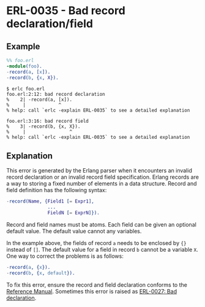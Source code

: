 # ERL-0035 - Bad record declaration/field

## Example

```erlang
%% foo.erl
-module(foo).
-record(a, [x]).
-record(b, {x, X}).
```

```
$ erlc foo.erl
foo.erl:2:12: bad record declaration
%    2| -record(a, [x]).
%     |            ^
% help: call `erlc -explain ERL-0035` to see a detailed explanation

foo.erl:3:16: bad record field
%    3| -record(b, {x, X}).
%     |                ^
% help: call `erlc -explain ERL-0035` to see a detailed explanation
```

## Explanation

This error is generated by the Erlang parser when it encounters an invalid
record declaration or an invalid record field specification. Erlang records
are a way to storing a fixed number of elements in a data structure. Record
and field definition has the following syntax:

```erlang
-record(Name, {Field1 [= Expr1],
               ...
               FieldN [= ExprN]}).
```

Record and field names must be atoms. Each field can be given an optional
default value. The default value cannot any variables.

In the example above, the fields of record `a` needs to be enclosed by `{}`
instead of `[]`. The default value for a field in record `b` cannot be a
variable `X`. One way to correct the problems is as follows:

```erlang
-record(a, {x}).
-record(b, {x, default}).
```

To fix this error, ensure the record and field declaration conforms to
the [Reference Manual](`e:system:ref_man_records`). Sometimes this error
is raised as [ERL-0027: Bad declaration](ERL-0027-bad-declaration.md).